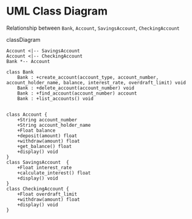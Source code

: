 # UML Class Diagram

Relationship between `Bank`, `Account`, `SavingsAccount`, `CheckingAccount`

classDiagram

    Account <|-- SavingsAccount
    Account <|-- CheckingAccount
    Bank *-- Account

    class Bank 
        Bank : +create_account(account_type, account_number, account_holder_name, balance, interest_rate, overdraft_limit) void
        Bank : +delete_account(account_number) void
        Bank : +find_account(account_number) account
        Bank : +list_accounts() void 
        
    
    class Account {
        +String account_number
        +String account_holder_name
        +Float balance
        +deposit(amount) float
        +withdraw(amount) float
        +get_balance() float
        +display() void
    }
    class SavingsAccount  {
        +Float interest_rate
        +calculate_interest() float
        +display() void
    }
    class CheckingAccount {
        +Float overdraft_limit
        +withdraw(amount) float
        +display() void
    }
    